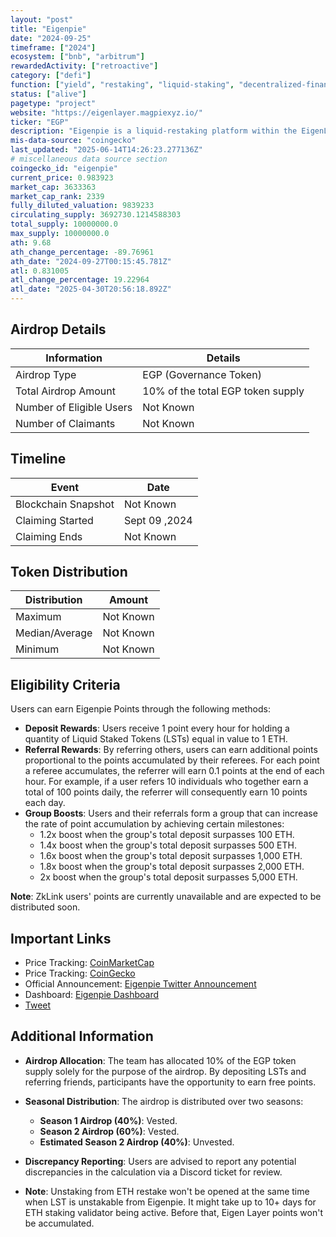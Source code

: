 ```yaml
---
layout: "post"
title: "Eigenpie"
date: "2024-09-25"
timeframe: ["2024"]
ecosystem: ["bnb", "arbitrum"]
rewardedActivity: ["retroactive"]
category: ["defi"]
function: ["yield", "restaking", "liquid-staking", "decentralized-finance", "defi"]
status: ["alive"]
pagetype: "project"
website: "https://eigenlayer.magpiexyz.io/"
ticker: "EGP"
description: "Eigenpie is a liquid-restaking platform within the EigenLayer ecosystem that allows users to convert various Ethereum Liquid Staked Tokens (LSTs) into liquid restaked versions. These can be used by node operators within the EigenLayer ecosystem to validate new services."
mis-data-source: "coingecko"
last_updated: "2025-06-14T14:26:23.277136Z"
# miscellaneous data source section
coingecko_id: "eigenpie"
current_price: 0.983923
market_cap: 3633363
market_cap_rank: 2339
fully_diluted_valuation: 9839233
circulating_supply: 3692730.1214588303
total_supply: 10000000.0
max_supply: 10000000.0
ath: 9.68
ath_change_percentage: -89.76961
ath_date: "2024-09-27T00:15:45.781Z"
atl: 0.831005
atl_change_percentage: 19.22964
atl_date: "2025-04-30T20:56:18.892Z"
---
```


## Airdrop Details

| Information              | Details                           |
| ------------------------ | --------------------------------- |
| Airdrop Type             | EGP (Governance Token)            |
| Total Airdrop Amount     | 10% of the total EGP token supply |
| Number of Eligible Users | Not Known                         |
| Number of Claimants      | Not Known                         |

## Timeline

| Event               | Date          |
| ------------------- | ------------- |
| Blockchain Snapshot | Not Known     |
| Claiming Started    | Sept 09 ,2024 |
| Claiming Ends       | Not Known     |

## Token Distribution

| Distribution   | Amount    |
| -------------- | --------- |
| Maximum        | Not Known |
| Median/Average | Not Known |
| Minimum        | Not Known |

## Eligibility Criteria

Users can earn Eigenpie Points through the following methods:

- **Deposit Rewards**: Users receive 1 point every hour for holding a quantity of Liquid Staked Tokens (LSTs) equal in value to 1 ETH.
- **Referral Rewards**: By referring others, users can earn additional points proportional to the points accumulated by their referees. For each point a referee accumulates, the referrer will earn 0.1 points at the end of each hour. For example, if a user refers 10 individuals who together earn a total of 100 points daily, the referrer will consequently earn 10 points each day.
- **Group Boosts**: Users and their referrals form a group that can increase the rate of point accumulation by achieving certain milestones:
  - 1.2x boost when the group's total deposit surpasses 100 ETH.
  - 1.4x boost when the group's total deposit surpasses 500 ETH.
  - 1.6x boost when the group's total deposit surpasses 1,000 ETH.
  - 1.8x boost when the group's total deposit surpasses 2,000 ETH.
  - 2x boost when the group's total deposit surpasses 5,000 ETH.

**Note**: ZkLink users' points are currently unavailable and are expected to be distributed soon.

## Important Links

- Price Tracking: [CoinMarketCap](https://coinmarketcap.com/currencies/eigenpie)
- Price Tracking: [CoinGecko](https://www.coingecko.com/en/coins/eigenpie)
- Official Announcement: [Eigenpie Twitter Announcement](https://x.com/Eigenpiexyz_io/status/1836025363979481390)
- Dashboard: [Eigenpie Dashboard](https://eigenlayer.magpiexyz.io/dashboard)
- [Tweet](https://x.com/Eigenpiexyz_io/status/1838903878961574056)
## Additional Information

- **Airdrop Allocation**: The team has allocated 10% of the EGP token supply solely for the purpose of the airdrop. By depositing LSTs and referring friends, participants have the opportunity to earn free points.

- **Seasonal Distribution**: The airdrop is distributed over two seasons:

  - **Season 1 Airdrop (40%)**: Vested.
  - **Season 2 Airdrop (60%)**: Vested.
  - **Estimated Season 2 Airdrop (40%)**: Unvested.

- **Discrepancy Reporting**: Users are advised to report any potential discrepancies in the calculation via a Discord ticket for review.

- **Note**: Unstaking from ETH restake won't be opened at the same time when LST is unstakable from Eigenpie. It might take up to 10+ days for ETH staking validator being active. Before that, Eigen Layer points won't be accumulated.